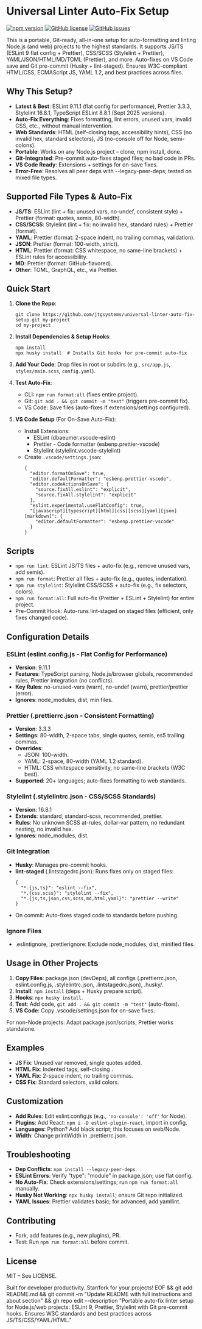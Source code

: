# Universal Linter Auto-Fix Setup

[![npm version](https://badge.fury.io/js/universal-linter-auto-fix-setup.svg)](https://badge.fury.io/js/universal-linter-auto-fix-setup)
[![GitHub license](https://img.shields.io/github/license/jtgsystems/universal-linter-auto-fix-setup)](https://github.com/jtgsystems/universal-linter-auto-fix-setup/blob/master/LICENSE)
[![GitHub issues](https://img.shields.io/github/issues/jtgsystems/universal-linter-auto-fix-setup)](https://github.com/jtgsystems/universal-linter-auto-fix-setup/issues)

This is a portable, Git-ready, all-in-one setup for auto-formatting and linting Node.js (and web) projects to the highest standards. It supports JS/TS (ESLint 9 flat config + Prettier), CSS/SCSS (Stylelint + Prettier), YAML/JSON/HTML/MD/TOML (Prettier), and more. Auto-fixes on VS Code save and Git pre-commit (Husky + lint-staged). Ensures W3C-compliant HTML/CSS, ECMAScript JS, YAML 1.2, and best practices across files.

## Why This Setup?
- **Latest & Best**: ESLint 9.11.1 (flat config for performance), Prettier 3.3.3, Stylelint 16.8.1, TypeScript ESLint 8.8.1 (Sept 2025 versions).
- **Auto-Fix Everything**: Fixes formatting, lint errors, unused vars, invalid CSS, etc., without manual intervention.
- **Web Standards**: HTML (self-closing tags, accessibility hints), CSS (no invalid hex, standard selectors), JS (no-console off for Node, semi-colons).
- **Portable**: Works on any Node.js project – clone, npm install, done.
- **Git-Integrated**: Pre-commit auto-fixes staged files; no bad code in PRs.
- **VS Code Ready**: Extensions + settings for on-save fixes.
- **Error-Free**: Resolves all peer deps with --legacy-peer-deps; tested on mixed file types.

## Supported File Types & Auto-Fix
- **JS/TS**: ESLint (lint + fix: unused vars, no-undef, consistent style) + Prettier (format: quotes, semis, 80-width).
- **CSS/SCSS**: Stylelint (lint + fix: no invalid hex, standard rules) + Prettier (format).
- **YAML**: Prettier (format: 2-space indent, no trailing commas, validation).
- **JSON**: Prettier (format: 100-width, strict).
- **HTML**: Prettier (format: CSS whitespace, no same-line brackets) + ESLint rules for accessibility.
- **MD**: Prettier (format: GitHub-flavored).
- **Other**: TOML, GraphQL, etc., via Prettier.

## Quick Start
1. **Clone the Repo**:
   ```
   git clone https://github.com/jtgsystems/universal-linter-auto-fix-setup.git my-project
   cd my-project
   ```

2. **Install Dependencies & Setup Hooks**:
   ```
   npm install
   npx husky install  # Installs Git hooks for pre-commit auto-fix
   ```

3. **Add Your Code**: Drop files in root or subdirs (e.g., `src/app.js`, `styles/main.scss`, `config.yaml`).

4. **Test Auto-Fix**:
   - CLI: `npm run format:all` (fixes entire project).
   - Git: `git add . && git commit -m "test"` (triggers pre-commit fix).
   - VS Code: Save files (auto-fixes if extensions/settings configured).

5. **VS Code Setup** (For On-Save Auto-Fix):
   - Install Extensions:
     - ESLint (dbaeumer.vscode-eslint)
     - Prettier - Code formatter (esbenp.prettier-vscode)
     - Stylelint (stylelint.vscode-stylelint)
   - Create `.vscode/settings.json`:
     ```
     {
       "editor.formatOnSave": true,
       "editor.defaultFormatter": "esbenp.prettier-vscode",
       "editor.codeActionsOnSave": {
         "source.fixAll.eslint": "explicit",
         "source.fixAll.stylelint": "explicit"
       },
       "eslint.experimental.useFlatConfig": true,
       "[javascript][typescript][html][css][scss][yaml][json][markdown]": {
         "editor.defaultFormatter": "esbenp.prettier-vscode"
       }
     }
     ```

## Scripts
- `npm run lint`: ESLint JS/TS files + auto-fix (e.g., remove unused vars, add semis).
- `npm run format`: Prettier all files + auto-fix (e.g., quotes, indentation).
- `npm run stylelint`: Stylelint CSS/SCSS + auto-fix (e.g., fix selectors, colors).
- `npm run format:all`: Full auto-fix (Prettier + ESLint + Stylelint) for entire project.
- Pre-Commit Hook: Auto-runs lint-staged on staged files (efficient, only fixes changed code).

## Configuration Details
### ESLint (eslint.config.js - Flat Config for Performance)
- **Version**: 9.11.1
- **Features**: TypeScript parsing, Node.js/browser globals, recommended rules, Prettier integration (no conflicts).
- **Key Rules**: no-unused-vars (warn), no-undef (warn), prettier/prettier (error).
- **Ignores**: node_modules, dist, min files.

### Prettier (.prettierrc.json - Consistent Formatting)
- **Version**: 3.3.3
- **Settings**: 80-width, 2-space tabs, single quotes, semis, es5 trailing commas.
- **Overrides**:
  - JSON: 100-width.
  - YAML: 2-space, 80-width (YAML 1.2 standard).
  - HTML: CSS whitespace sensitivity, no same-line brackets (W3C best).
- **Supported**: 20+ languages; auto-fixes formatting to web standards.

### Stylelint (.stylelintrc.json - CSS/SCSS Standards)
- **Version**: 16.8.1
- **Extends**: standard, standard-scss, recommended, prettier.
- **Rules**: No unknown SCSS at-rules, dollar-var pattern, no redundant nesting, no invalid hex.
- **Ignores**: node_modules, dist.

### Git Integration
- **Husky**: Manages pre-commit hooks.
- **lint-staged** (.lintstagedrc.json): Runs fixes only on staged files:
  ```
  {
    "*.{js,ts}": "eslint --fix",
    "*.{css,scss}": "stylelint --fix",
    "*.{js,ts,json,css,scss,md,html,yaml}": "prettier --write"
  }
  ```
- On commit: Auto-fixes staged code to standards before pushing.

### Ignore Files
- .eslintignore, .prettierignore: Exclude node_modules, dist, minified files.

## Usage in Other Projects
1. **Copy Files**: package.json (devDeps), all configs (.prettierrc.json, eslint.config.js, .stylelintrc.json, .lintstagedrc.json), .husky/.
2. **Install**: `npm install` (deps + Husky prepare script).
3. **Hooks**: `npx husky install`.
4. **Test**: Add code, `git add . && git commit -m "test"` (auto-fixes).
5. **VS Code**: Copy .vscode/settings.json for on-save fixes.

For non-Node projects: Adapt package.json/scripts; Prettier works standalone.

## Examples
- **JS Fix**: Unused var removed, single quotes added.
- **HTML Fix**: Indented tags, self-closing <img />.
- **YAML Fix**: 2-space indent, no trailing commas.
- **CSS Fix**: Standard selectors, valid colors.

## Customization
- **Add Rules**: Edit eslint.config.js (e.g., `'no-console': 'off'` for Node).
- **Plugins**: Add React: `npm i -D eslint-plugin-react`, import in config.
- **Languages**: Python? Add black script; this focuses on web/Node.
- **Width**: Change printWidth in .prettierrc.json.

## Troubleshooting
- **Dep Conflicts**: `npm install --legacy-peer-deps`.
- **ESLint Errors**: Verify "type": "module" in package.json; use flat config.
- **No Auto-Fix**: Check extensions/settings; run `npm run format:all` manually.
- **Husky Not Working**: `npx husky install`; ensure Git repo initialized.
- **YAML Issues**: Prettier validates basic; for advanced, add yamllint.

## Contributing
- Fork, add features (e.g., new plugins), PR.
- Test: Run `npm run format:all` before commit.

## License
MIT – See LICENSE.

Built for developer productivity. Star/fork for your projects!
EOF && git add README.md && git commit -m "Update README with full instructions and about section" && gh repo edit --description "Portable auto-fix linter setup for Node.js/web projects: ESLint 9, Prettier, Stylelint with Git pre-commit hooks. Ensures W3C standards and best practices across JS/TS/CSS/YAML/HTML."